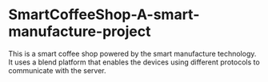 # SmartCoffeeShop-A-smart-manufacture-project
This is a smart coffee shop powered by the smart manufacture technology. It uses a blend platform that enables the devices using different protocols to communicate with the server.

